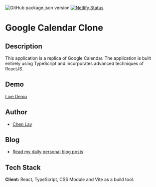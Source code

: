 ![GitHub package.json version](https://img.shields.io/github/package-json/v/chanmyaemaung/google-calendar-clone) [![Netlify Status](https://api.netlify.com/api/v1/badges/4b239a9d-51e0-42de-bd51-1b58f06c3401/deploy-status)](https://app.netlify.com/sites/chenlay-google-calendar/deploys)

# Google Calendar Clone

## Description

This application is a replica of Google Calendar. The application is built entirely using TypeScript and incorporates advanced techniques of ReactJS.

## Demo

[Live Demo](https://chenlay-google-calendar.netlify.app/)

## Author

- [Chen Lay](https://chanmyaemaung.net)

## Blog

- [Read my daily personal blog posts ](https://chenlay.vercel.app/blog)

## Tech Stack

**Client:** React, TypeScript, CSS Module and Vite as a build tool.